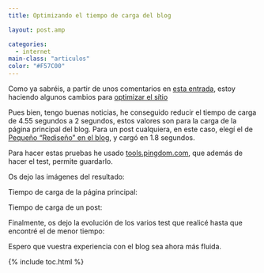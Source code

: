 ```yaml
---
title: Optimizando el tiempo de carga del blog

layout: post.amp

categories:
  - internet
main-class: "articulos"
color: "#F57C00"
---
```

<div class="icoso">
</div>

Como ya sabréis, a partir de unos comentarios en [esta entrada][1], estoy haciendo algunos cambios para [optimizar el sítio][2]

Pues bien, tengo buenas noticias, he conseguido reducir el tiempo de carga de 4.55 segundos a 2 segundos, estos valores son para la carga de la página principal del blog. Para un post cualquiera, en este caso, elegí el de [Pequeño &#8220;Rediseño&#8221; en el blog][2], y cargó en 1.8 segundos.

Para hacer estas pruebas he usado [tools.pingdom.com][3], que además de hacer el test, permite guardarlo.


<!--ad-->

Os dejo las imágenes del resultado:

Tiempo de carga de la página principal:

<div class="separator" style="clear: both; text-align: center;">
<a href="https://4.bp.blogspot.com/-z4SIZR9hZzE/TedIhsn0ugI/AAAAAAAAAjk/_S5ZBpEaX74/s1600/cargaWEbCompleta.jpg" imageanchor="1" style="margin-left:1em; margin-right:1em"><amp-img border="0" height="400" width="382" src="https://4.bp.blogspot.com/-z4SIZR9hZzE/TedIhsn0ugI/AAAAAAAAAjk/_S5ZBpEaX74/s400/cargaWEbCompleta.jpg" /></a>
</div>

Tiempo de carga de un post:

<div class="separator" style="clear: both; text-align: center;">
<a href="https://1.bp.blogspot.com/-yZIEmBsg8-Q/TedInZQ2_RI/AAAAAAAAAjs/JGZ0h5tWRZc/s1600/cargaUnPost.jpg" imageanchor="1" style="margin-left:1em; margin-right:1em"><amp-img border="0" height="400" width="372" src="https://1.bp.blogspot.com/-yZIEmBsg8-Q/TedInZQ2_RI/AAAAAAAAAjs/JGZ0h5tWRZc/s400/cargaUnPost.jpg" /></a>
</div>

Finalmente, os dejo la evolución de los varios test que realicé hasta que encontré el de menor tiempo:

<div class="separator" style="clear: both; text-align: center;">
<a href="https://4.bp.blogspot.com/-p7tuPSNcvSo/TedI2I_aKFI/AAAAAAAAAj0/yYrwU9eCUHY/s1600/variosTest.jpg" imageanchor="1" style="margin-left:1em; margin-right:1em"><amp-img border="0" height="204" width="400" src="https://4.bp.blogspot.com/-p7tuPSNcvSo/TedI2I_aKFI/AAAAAAAAAj0/yYrwU9eCUHY/s400/variosTest.jpg" /></a>
</div>

Espero que vuestra experiencia con el blog sea ahora más fluida.



 [1]: https://elbauldelprogramador.com/video-demostracion-del-proyecto-wifibar/
 [2]: https://elbauldelprogramador.com/pequeno-redisenp-en-el-blog/
 [3]: http://tools.pingdom.com/

{% include toc.html %}
